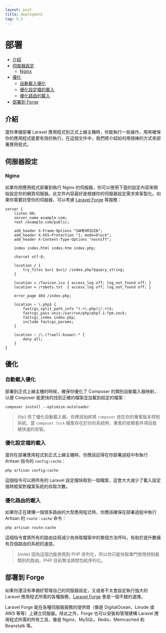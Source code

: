 ```yaml
---
layout: post
title: deployment
tag: 5.5
---
```

# 部署

- [介紹](#introduction)
- [伺服器設定](#server-configuration)
    - [Nginx](#nginx)
- [優化](#optimization)
    - [自動載入優化](#autoloader-optimization)
    - [優化設定檔的載入](#optimizing-configuration-loading)
    - [優化路由的載入](#optimizing-route-loading)
- [部署到 Forge](#deploying-with-forge)

<a name="introduction"></a>
## 介紹

當你準備部署 Laravel 應用程式到正式上線主機時，你能執行一些操作，用來確保你的應用程式能更有效的執行。在這個文件中，我們將介紹如何用很棒的方式來部署應用程式。

<a name="server-configuration"></a>
## 伺服器設定

<a name="nginx"></a>
### Nginx

如果你把應用程式部署到執行 Nginx 的伺服器，你可以使用下面的設定內容來開始設定你的網頁伺服器。此文件內容最好是根據你的伺服器設定需求來客製化。如果你需要託管你的伺服器，可以考慮 [Laravel Forge](https://forge.laravel.com) 等服務：

    server {
        listen 80;
        server_name example.com;
        root /example.com/public;

        add_header X-Frame-Options "SAMEORIGIN";
        add_header X-XSS-Protection "1; mode=block";
        add_header X-Content-Type-Options "nosniff";

        index index.html index.htm index.php;

        charset utf-8;

        location / {
            try_files $uri $uri/ /index.php?$query_string;
        }

        location = /favicon.ico { access_log off; log_not_found off; }
        location = /robots.txt  { access_log off; log_not_found off; }

        error_page 404 /index.php;

        location ~ \.php$ {
            fastcgi_split_path_info ^(.+\.php)(/.+)$;
            fastcgi_pass unix:/var/run/php/php7.1-fpm.sock;
            fastcgi_index index.php;
            include fastcgi_params;
        }

        location ~ /\.(?!well-known).* {
            deny all;
        }
    }

<a name="optimization"></a>
## 優化

<a name="autoloader-optimization"></a>
### 自動載入優化

部署到正式上線主機的時候，確保你優化了 Composer 的類別自動載入器映射，以便 Conposer 能更快的找到正確的檔案並加載到給定的檔案：

    composer install --optimize-autoloader

> {tip} 除了優化自動載入器，你應該始終將 `composer` 放在你的專案版本控制系統。當 `composer.lock` 檔案存在於你的系統時，專案的依賴套件項目能被快速的安裝。

<a name="optimizing-configuration-loading"></a>
### 優化設定檔的載入

當你在部署應用程式到正式上線主機時，你應該記得在你部署過程中有執行 Artisan 指令的 `config:cache`：

    php artisan config:cache

這個指令可以將所有的 Laravel 設定檔快取到一個檔案，這會大大減少了載入設定值時框架對檔案系統的存取次數。

<a name="optimizing-route-loading"></a>
### 優化路由的載入

如果你正在建構一個很多路由的大型應用程式時，你應該確保在部署過程中執行 Artisan 的 `route：cache` 命令：

    php artisan route:cache

這個指令會將所有的路由註冊減少為快取檔案中的單個方法呼叫，有助於提升數擁有百個路由的系統的速度。

> {note} 因為這個功能使用到 PHP 序列化，所以你只能快取專門使用控制器類別的路由。PHP 目前無法將閉包給序列化。

<a name="deploying-with-forge"></a>
## 部署到 Forge

如果你還沒有準備好管理自己的伺服器設定，又或者不太會設定執行強大的 Laravel 應用程式所需的各種服務，[Laravel Forge](https://forge.laravel.com) 會是一個不錯的選擇。

Laravel Forge 能在各種伺服器服務的提供商（像是 DigitalOcean、Linode 或 AWS 等等）上建立伺服器。除此之外，Forge 也可以安裝和管理建構 Laravel 應用程式所需的所有工具，像是 Nginx、MySQL、Redis、Memcached 和 Beanstalk 等。
